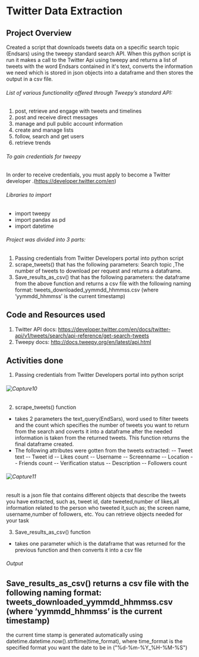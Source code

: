 # Twitter Data Extraction
## Project Overview
Created a script that downloads tweets data on a specific search topic (Endsars) using the tweepy standard search API. 
When this python script is run it makes a call to the Twitter Api using tweepy and returns a list of tweets with the word Endsars contained in it's text, converts the information we need which is stored in json objects into a dataframe and then stores the output in a csv file.

###### List of various functionality offered through Tweepy’s standard API:
1. post, retrieve and engage with tweets and timelines
2. post and receive direct messages 
3. manage and pull public account information
4. create and manage lists
5. follow, search and get users
6. retrieve trends

###### To gain credentials for tweepy
In order to receive credentials, you must apply to become a Twitter developer .(https://developer.twitter.com/en)
 
###### Libraries to import
- import tweepy
- import pandas as pd
- import datetime

###### Project was divided into 3 parts:
1. Passing credentials from Twitter Developers portal into python script
2. scrape_tweets() that has the following parameters: Search topic ,The number of tweets to download per request and returns a dataframe.
3. Save_results_as_csv() that has the following parameters: the dataframe from the above function and returns a csv file with the following naming format: tweets_downloaded_yymmdd_hhmmss.csv (where ‘yymmdd_hhmmss’ is the current 	timestamp) 

## Code and Resources used 
1. Twitter API docs: https://developer.twitter.com/en/docs/twitter-api/v1/tweets/search/api-reference/get-search-tweets 
2. Tweepy docs: http://docs.tweepy.org/en/latest/api.html 

## Activities done
1. Passing credentials from Twitter Developers portal into python script
###### ![Capture10](https://user-images.githubusercontent.com/65185008/120348665-3b500800-c2b2-11eb-90f1-7af256e500b0.PNG)

2. scrape_tweets() function
- takes 2 parameters the text_query(EndSars), word used to filter tweets and the count which specifies the number of tweets you want to return from the search and coverts it into a dataframe after the needed information is taken from the returned tweets. This function returns the final dataframe created.
- The following attributes were gotten from the tweets extracted: 
-- Tweet text 
-- Tweet id 
-- Likes count 
-- Username 
-- Screenname 
-- Location 
-- Friends count 
-- Verification status 
-- Description 
-- Followers count

###### ![Capture11](https://user-images.githubusercontent.com/65185008/120349480-009a9f80-c2b3-11eb-8335-622ef469e8bd.PNG)
result is a json file that contains different objects that describe the tweets you have extracted, such as, tweet id, date tweeted,number of likes,all information related to the person who tweeted it,such as; the screen name, username,number of followers, etc. You can retrieve objects needed for your task

3. Save_results_as_csv() function
- takes one parameter which is the dataframe that was returned for the previous function and then converts it into a csv file

###### Output
## Save_results_as_csv() returns a csv file with the following naming format: tweets_downloaded_yymmdd_hhmmss.csv (where ‘yymmdd_hhmmss’ is the current 	timestamp) 
the current time stamp is generated automatically using datetime.datetime.now().strftime(time_format), where time_format is the specified format you want the date to be in ("%d-%m-%Y_%H-%M-%S")





